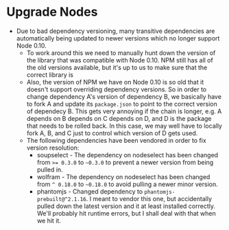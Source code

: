 # Upgrade Nodes

* Due to bad dependency versioning, many transitive dependencies are
  automatically being updated to newer versions which no longer support Node
  0.10.
  * To work around this we need to manually hunt down the version of the library
    that was compatible with Node 0.10. NPM still has all of the old versions
    available, but it's up to us to make sure that the correct library is 
  * Also, the version of NPM we have on Node 0.10 is so old that it doesn't
    support overriding dependency versions. So in order to change dependency A's
    version of dependency B, we basically have to fork A and update its
    `package.json` to point to the correct version of dependecy B. This gets
    very annoying if the chain is longer, e.g. A depends on B depends on C
    depends on D, and D is the package that needs to be rolled back. In this
    case, we may well have to locally fork A, B, and C just to control which
    version of D gets used.
  * The following dependencies have been vendored in order to fix version
    resolution:
    * soupselect - The dependency on nodeselect has been changed from `>= 0.3.0`
      to `~0.3.0` to prevent a newer version from being pulled in.
    * wolfram - The dependency on nodeselect has been changed from `^ 0.18.0` to
      `~0.18.0` to avoid pulling a newer minor version.
    * phantomjs - Changed dependency to `phantomjs-prebuilt@^2.1.16`. I meant to
      vendor this one, but accidentally pulled down the latest version and it at
      least installed correctly. We'll probably hit runtime errors, but I shall
      deal with that when we hit it.
